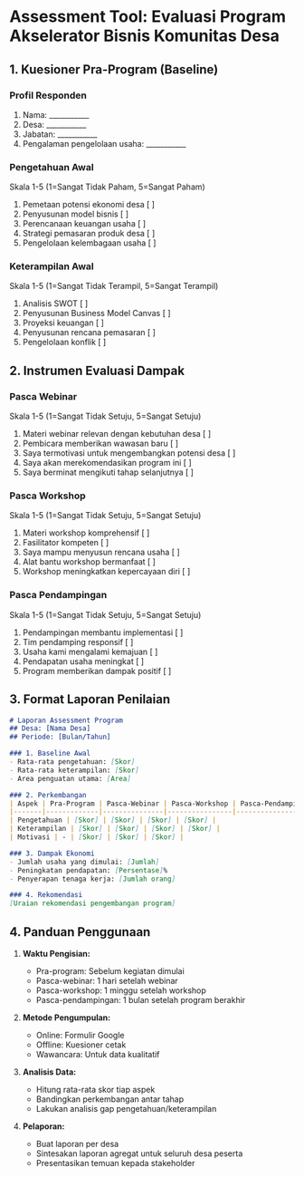 # Assessment Tool: Evaluasi Program Akselerator Bisnis Komunitas Desa

## 1. Kuesioner Pra-Program (Baseline)

### Profil Responden

1. Nama: ___________
2. Desa: ___________
3. Jabatan: ___________
4. Pengalaman pengelolaan usaha: ___________

### Pengetahuan Awal

Skala 1-5 (1=Sangat Tidak Paham, 5=Sangat Paham)

1. Pemetaan potensi ekonomi desa [ ]
2. Penyusunan model bisnis [ ]
3. Perencanaan keuangan usaha [ ]
4. Strategi pemasaran produk desa [ ]
5. Pengelolaan kelembagaan usaha [ ]

### Keterampilan Awal

Skala 1-5 (1=Sangat Tidak Terampil, 5=Sangat Terampil)

1. Analisis SWOT [ ]
2. Penyusunan Business Model Canvas [ ]
3. Proyeksi keuangan [ ]
4. Penyusunan rencana pemasaran [ ]
5. Pengelolaan konflik [ ]

## 2. Instrumen Evaluasi Dampak

### Pasca Webinar

Skala 1-5 (1=Sangat Tidak Setuju, 5=Sangat Setuju)

1. Materi webinar relevan dengan kebutuhan desa [ ]
2. Pembicara memberikan wawasan baru [ ]
3. Saya termotivasi untuk mengembangkan potensi desa [ ]
4. Saya akan merekomendasikan program ini [ ]
5. Saya berminat mengikuti tahap selanjutnya [ ]

### Pasca Workshop

Skala 1-5 (1=Sangat Tidak Setuju, 5=Sangat Setuju)

1. Materi workshop komprehensif [ ]
2. Fasilitator kompeten [ ]
3. Saya mampu menyusun rencana usaha [ ]
4. Alat bantu workshop bermanfaat [ ]
5. Workshop meningkatkan kepercayaan diri [ ]

### Pasca Pendampingan

Skala 1-5 (1=Sangat Tidak Setuju, 5=Sangat Setuju)

1. Pendampingan membantu implementasi [ ]
2. Tim pendamping responsif [ ]
3. Usaha kami mengalami kemajuan [ ]
4. Pendapatan usaha meningkat [ ]
5. Program memberikan dampak positif [ ]

## 3. Format Laporan Penilaian

```markdown
# Laporan Assessment Program
## Desa: [Nama Desa]
## Periode: [Bulan/Tahun]

### 1. Baseline Awal
- Rata-rata pengetahuan: [Skor]
- Rata-rata keterampilan: [Skor]
- Area penguatan utama: [Area]

### 2. Perkembangan
| Aspek | Pra-Program | Pasca-Webinar | Pasca-Workshop | Pasca-Pendampingan |
|-------|-------------|---------------|----------------|---------------------|
| Pengetahuan | [Skor] | [Skor] | [Skor] | [Skor] |
| Keterampilan | [Skor] | [Skor] | [Skor] | [Skor] |
| Motivasi | - | [Skor] | [Skor] | [Skor] |

### 3. Dampak Ekonomi
- Jumlah usaha yang dimulai: [Jumlah]
- Peningkatan pendapatan: [Persentase]%
- Penyerapan tenaga kerja: [Jumlah orang]

### 4. Rekomendasi
[Uraian rekomendasi pengembangan program]
```

## 4. Panduan Penggunaan

1. **Waktu Pengisian:**
   - Pra-program: Sebelum kegiatan dimulai
   - Pasca-webinar: 1 hari setelah webinar
   - Pasca-workshop: 1 minggu setelah workshop
   - Pasca-pendampingan: 1 bulan setelah program berakhir

2. **Metode Pengumpulan:**
   - Online: Formulir Google
   - Offline: Kuesioner cetak
   - Wawancara: Untuk data kualitatif

3. **Analisis Data:**
   - Hitung rata-rata skor tiap aspek
   - Bandingkan perkembangan antar tahap
   - Lakukan analisis gap pengetahuan/keterampilan

4. **Pelaporan:**
   - Buat laporan per desa
   - Sintesakan laporan agregat untuk seluruh desa peserta
   - Presentasikan temuan kepada stakeholder
